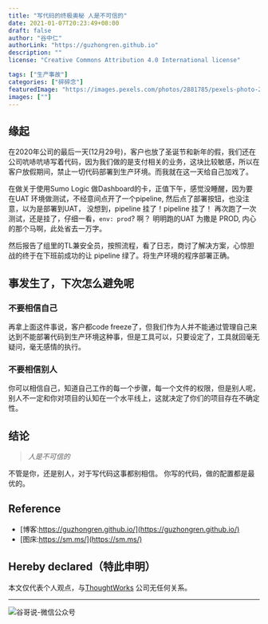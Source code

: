 ```yaml
---
title: "写代码的终极奥秘 人是不可信的"
date: 2021-01-07T20:23:49+08:00
draft: false
author: "谷中仁"
authorLink: "https://guzhongren.github.io"
description: ""
license: "Creative Commons Attribution 4.0 International license"

tags: ["生产事故"]
categories: ["碎碎念"]
featuredImage: "https://images.pexels.com/photos/2881785/pexels-photo-2881785.jpeg?auto=compress&cs=tinysrgb&dpr=2&h=750&w=1260"
images: [""]
---
```


## 缘起

在2020年公司的最后一天(12月29号)，客户也放了圣诞节和新年的假，我们还在公司吭哧吭哧写着代码，因为我们做的是支付相关的业务，这块比较敏感，所以在客户放假期间，禁止一切代码部署到生产环境。而我就在这一天给自己加戏了。

在做关于使用Sumo Logic 做Dashboard的卡，正值下午，感觉没睡醒，因为要在UAT 环境做测试，不经意间点开了一个pipeline, 然后点了部署按钮，也没注意，以为是部署到UAT， 没想到，pipeline 挂了！pipeline 挂了！ 再次跑了一次测试，还是挂了，仔细一看，`env: prod`? 啊？ 明明跑的UAT 为撒是 PROD, 内心的那个马啊，此处省去一万字。

然后报告了组里的TL兼安全员，按照流程，看了日志，商讨了解决方案，心惊胆战的终于在下班前成功的让 pipeline 绿了。将生产环境的程序部署正确。

## 事发生了，下次怎么避免呢

### 不要相信自己

再拿上面这件事说，客户都code freeze了，但我们作为人并不能通过管理自己来达到不能部署代码到生产环境这种事，但是工具可以，只要设定了，工具就回毫无疑问，毫无感情的执行。

### 不要相信别人

你可以相信自己，知道自己工作的每一个步骤，每一个文件的权限，但是别人呢，别人不一定和你对项目的认知在一个水平线上，这就决定了你们的项目存在不确定性。

## 结论

> *人是不可信的*

不管是你，还是别人，对于写代码这事都别相信。 你写的代码，做的配置都是最优的。

## Reference

* [博客:https://guzhongren.github.io/](https://guzhongren.github.io/)
* [图床:https://sm.ms/](https://sm.ms/)

## Hereby declared（特此申明）

本文仅代表个人观点，与[ThoughtWorks](https://www.thoughtworks.com/) 公司无任何关系。

----
![谷哥说-微信公众号](/images/wechat/扫码_搜索联合传播样式-标准色版.png)
